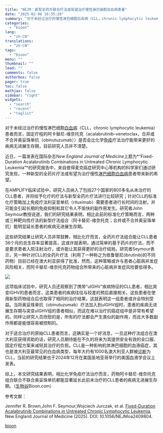 ```yaml
---
title: "NEJM：新型全药片联合疗法或有望治疗慢性淋巴细胞白血病患者"
date: "2025-02-08 16:35:28"
summary: "对于未经过治疗的慢性淋巴细胞白血病（CLL，chronic lymphocytic leukemia..."
categories:
  - "bioon"
lang:
  - "zh-CN"
translations:
  - "zh-CN"
tags:
  - "bioon"
menu: ""
thumbnail: ""
lead: ""
comments: false
authorbox: false
pager: true
toc: false
mathjax: false
sidebar: "right"
widgets:
  - "search"
  - "recent"
  - "taglist"
---
```


对于未经过治疗的慢性淋巴细胞[白血病](https://www.medsci.cn/search?q=%E7%99%BD%E8%A1%80%E7%97%85&sort_type=1&search_type=1&page=1)（CLL，chronic lymphocytic leukemia）患者而言，固定疗程的阿卡替尼-维奈托克（acalabrutinib–venetoclax，合并或不合并奥妥珠单抗（obinutuzumab））是否会比化学[免疫](https://www.medsci.cn/guideline/search?keyword=%E5%85%8D%E7%96%AB)疗法治疗能带来更好的疾病无进展生存期，目前研究人员并不清楚。

近日，一篇发表在国际杂志*New England Journal of Medicine*上题为*“Fixed-Duration Acalabrutinib Combinations in Untreated Chronic Lymphocytic Leukemia”*的研究报告中，来自彼得麦克癌症研究中心等机构的科学家们通过研究发现，一种新型的全药片疗法或有望为治疗慢性[淋巴细胞白血病](https://www.medsci.cn/topic/show?id=75ff66001cd)患者带来新的希望。

在AMPLIFY临床试验中，研究人员纳入了包括27个国家的800多名从未治疗的CLL患者，并将给予化疗的疗法与新型全药片疗法进行比较研究；针对CLL的标准化疗策略加上免疫疗法利妥昔单抗（rituximab）需要患者进行长时间的注射，并可能会引起长期的免疫抑制和其它令人不愉快的副作用发生。研究者John Seymour教授说道，我们的研究结果表明，相比此前的标准化疗策略而言，两种或三种靶向性疗法的新型疗法组合（阿卡替尼-维奈托克；合并或不合并奥妥珠单抗）能明显延长患者的疾病无进展生存期。

这些研究结果让研究人员非常鼓舞，相比化疗而言，全药片疗法组合能让CLL患者36个月的总生存率显著提高，这或许就表明，通过简单的基于药片的疗法，而不是要求患者入院注射治疗，或许能让其获得更好的治疗结局。研究者Seymour表示，另一种针对CLL的全药片疗法（利用了一种称之为依鲁替尼(ibrutinib)的不同药物）目前已经在澳大利亚获得了批准，然而，这种策略或许与患者心脏病并发症风险相关，而阿卡替尼-维奈托克药物组合所带来的心脏病并发症风险要低得多。

![](https://img.medsci.cn/bioon-com/20250207/1738926761843_1938376.png)

这项临床试验中，研究人员还观察到了携带“uIGHV”疾病特征的CLL患者，相比突变IGHV的患者而言，这类患者的疾病往往与较差的预后直接相关。这些患者在使用新型药物组合后也取得了相同的治疗结果，这就表明这一组患者或许会特别受益。当将奥妥珠单抗（obinutuzumab）疗法加入到uIGHV组时，患者的疾病无进展生存期与突变uIGHV组的患者相似，而这在难以治疗的癌症组中是非常有希望的。同样让研究人员欣慰的是，所有的疗法都会产生类似的副作用，而且大多数副作用都是能很容易被控制的。

对于适合治疗的原始CLL患者而言，这确实是一个好消息，一旦这种疗法组合在澳大利亚获得资助的话，研究人员期待能在不久的将来为其提供安全有效的全口服、固定疗程方案来减轻其治疗的负担。CLL是一种影响机体淋巴细胞的血液癌症，其也是澳大利亚最常见的白血病类型，每年大约有1000名澳大利亚人群被[诊断](https://www.medsci.cn/guideline/list.do?q=%E8%AF%8A%E6%96%AD)为CLL，当前的研究结果也于2024年12月在美国圣地亚哥举行的美国血液学会议上发表。

综上，本文研究结果表明，相比化学免疫疗法治疗而言，药物阿卡替尼-维奈托克组合联合不联合奥妥珠单抗都能显著延长此前未治疗的CLL患者的疾病无进展生存期。（[生物谷](https://www.bioon.com)Bioon.com）

参考文献：

Jennifer R. Brown,John F. Seymour,Wojciech Jurczak, et al. [Fixed-Duration Acalabrutinib Combinations in Untreated Chronic Lymphocytic Leukemia](https://www.nejm.org/doi/full/10.1056/NEJMoa2409804), New England Journal of Medicine (2025). DOI: 10.1056/NEJMoa2409804.

[bioon](http://news.bioon.com/article/f4d886236524.html)
